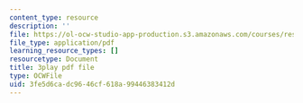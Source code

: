 ```yaml
---
content_type: resource
description: ''
file: https://ol-ocw-studio-app-production.s3.amazonaws.com/courses/res-ll-005-mathematics-of-big-data-and-machine-learning-january-iap-2020/3fe5d6cadc9646cf618a99446383412d_iCAZLl6nq4c.pdf
file_type: application/pdf
learning_resource_types: []
resourcetype: Document
title: 3play pdf file
type: OCWFile
uid: 3fe5d6ca-dc96-46cf-618a-99446383412d
---
```

